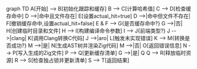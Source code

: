 graph TD
    A[开始] --> B[初始化跟踪和缓存]
    B --> C[计算哈希值]
    C --> D[检查缓存命中]
    D -->|命中且文件存在| E[设置actual_hit=true]
    D -->|命中但文件不存在| F[撤销缓存命中,设置actual_hit=false]
    E & F --> G{是否缓存命中?}
    G -->|否| H[创建临时目录和文件]
    H --> I[构建编译命令参数]
    I --> J{前端类型?}
    J -->|clang| K[调用Clang转换C代码]
    J -->|aro| L[触发未实现错误]
    K --> M{转换是否成功?}
    M -->|是| N[生成AST树并渲染Zig代码]
    M -->|否| O[返回错误信息]
    N --> P[写入生成的Zig文件]
    P --> Q[更新缓存清单]
    G -->|是| Q
    Q --> R[释放临时资源]
    R --> S[检查独占锁并更新清单]
    S --> T[返回结果]
